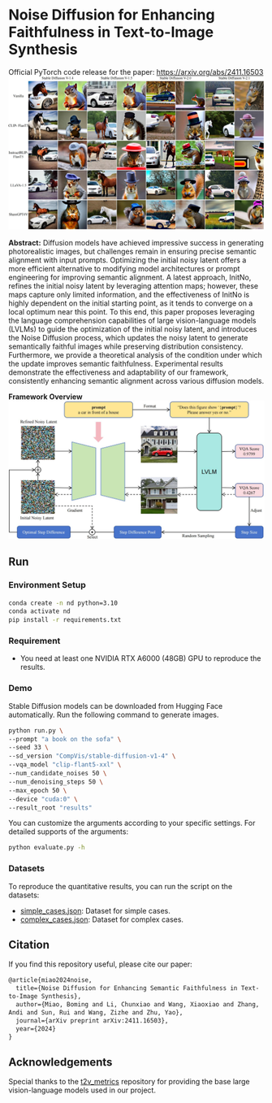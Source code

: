 # Noise Diffusion for Enhancing Faithfulness in Text-to-Image Synthesis
Official PyTorch code release for the paper: https://arxiv.org/abs/2411.16503
![](assets/demo.jpg)

**Abstract:** Diffusion models have achieved impressive success in generating photorealistic images, but challenges remain in ensuring precise semantic alignment with input prompts. Optimizing the initial noisy latent offers a more efficient alternative to modifying model architectures or prompt engineering for improving semantic alignment. A latest approach, InitNo, refines the initial noisy latent by leveraging attention maps; however, these maps capture only limited information, and the effectiveness of InitNo is highly dependent on the initial starting point, as it tends to converge on a local optimum near this point. To this end, this paper proposes leveraging the language comprehension capabilities of large vision-language models (LVLMs) to guide the optimization of the initial noisy latent, and introduces the Noise Diffusion process, which updates the noisy latent to generate semantically faithful images while preserving distribution consistency. Furthermore, we provide a theoretical analysis of the condition under which the update improves semantic faithfulness. Experimental results demonstrate the effectiveness and adaptability of our framework, consistently enhancing semantic alignment across various diffusion models. 

**Framework Overview**
![](assets/framework.jpg)

## Run
### Environment Setup
```bash
conda create -n nd python=3.10
conda activate nd
pip install -r requirements.txt
```
### Requirement
- You need at least one NVIDIA RTX A6000 (48GB) GPU to reproduce the results.

### Demo
Stable Diffusion models can be downloaded from Hugging Face automatically. Run the following command to generate images.
```bash
python run.py \
--prompt "a book on the sofa" \
--seed 33 \
--sd_version "CompVis/stable-diffusion-v1-4" \
--vqa_model "clip-flant5-xxl" \
--num_candidate_noises 50 \
--num_denoising_steps 50 \
--max_epoch 50 \
--device "cuda:0" \
--result_root "results"
```
You can customize the arguments according to your specific settings. For detailed supports of the arguments:
```bash
python evaluate.py -h
```

### Datasets
To reproduce the quantitative results, you can run the script on the datasets:
- [simple_cases.json](datasets/simple_cases.json): Dataset for simple cases.
- [complex_cases.json](datasets/complex_cases.json): Dataset for complex cases.

## Citation
If you find this repository useful, please cite our paper:
```
@article{miao2024noise,
  title={Noise Diffusion for Enhancing Semantic Faithfulness in Text-to-Image Synthesis},
  author={Miao, Boming and Li, Chunxiao and Wang, Xiaoxiao and Zhang, Andi and Sun, Rui and Wang, Zizhe and Zhu, Yao},
  journal={arXiv preprint arXiv:2411.16503},
  year={2024}
}
```

## Acknowledgements
Special thanks to the [t2v_metrics](https://github.com/linzhiqiu/t2v_metrics) repository for providing the base large vision-language models used in our project.
